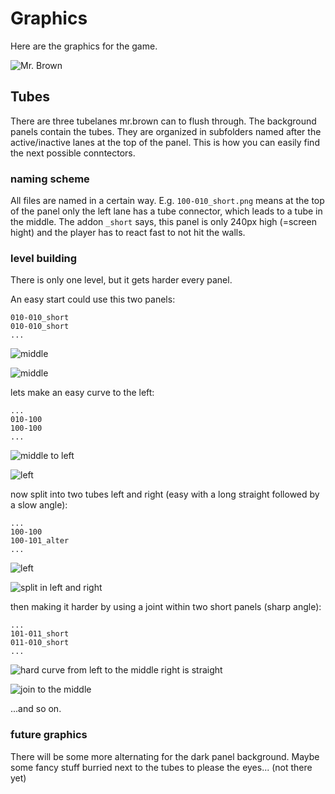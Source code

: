 # Graphics

Here are the graphics for the game.

![Mr. Brown](https://github.com/flipdot/shit/blob/master/res/mr_brown.gif)

## Tubes

There are three tubelanes mr.brown can to flush through. The background panels contain the tubes. They are organized in subfolders named after the active/inactive lanes at the top of the panel. This is how you can easily find the next possible conntectors.

### naming scheme
All files are named in a certain way. E.g. `100-010_short.png` means at the top of the panel only the left lane has a tube connector, which leads to a tube in the middle. The addon `_short` says, this panel is only 240px high (=screen hight) and the player has to react fast to not hit the walls.

### level building
There is only one level, but it gets harder every panel. 

An easy start could use this two panels:

````
010-010_short
010-010_short
...
````
![middle](https://github.com/flipdot/shit/blob/master/res/010/010-010_short.png)

![middle](https://github.com/flipdot/shit/blob/master/res/010/010-010_short.png)

lets make an easy curve to the left:

````
...
010-100
100-100
...
````

![middle to left](https://github.com/flipdot/shit/blob/master/res/010/010-100.png)

![left](https://github.com/flipdot/shit/blob/master/res/100/100-100.png)

now split into two tubes left and right (easy with a long straight followed by a slow angle):

````
...
100-100
100-101_alter
...
````

![left](https://github.com/flipdot/shit/blob/master/res/100/100-100.png)

![split in left and right](https://github.com/flipdot/shit/blob/master/res/100/100-101_alter.png)

then making it harder by using a joint within two short panels (sharp angle):

````
...
101-011_short
011-010_short
...
````

![hard curve from left to the middle right is straight](https://github.com/flipdot/shit/blob/master/res/101/101-011_short.png)

![join to the middle](https://github.com/flipdot/shit/blob/master/res/011/011-010_short.png)

...and so on.


### future graphics

There will be some more alternating for the dark panel background. Maybe some fancy stuff burried next to the tubes to please the eyes... (not there yet)

